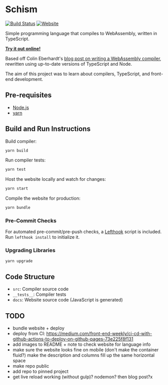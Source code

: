 # Schism

[![Build Status](https://img.shields.io/github/workflow/status/dominikrys/schism/Continuous%20Integration?style=flat-square)](https://github.com/dominikrys/schism/actions)
[![Website](https://img.shields.io/website?down_color=lightgrey&style=flat-square&down_message=offline&up_color=brightgreen&up_message=online&url=https%3A%2F%2Fdominikrys.com%2Fschism)](https://dominikrys.com/schism/)

Simple programming language that compiles to WebAssembly, written in TypeScript.

[**Try it out online!**](http://dominikrys.com/schism/)

Based off Colin Eberhardt's [blog post on writing a WebAssembly compiler](https://blog.scottlogic.com/2019/05/17/webassembly-compiler.html), rewritten using up-to-date versions of TypeScript and Node.

The aim of this project was to learn about compilers, TypeScript, and front-end development.

## Pre-requisites

- [Node.js](https://nodejs.org/en/)
- [yarn](https://classic.yarnpkg.com/en/docs/install/)

## Build and Run Instructions

Build compiler:

```bash
yarn build
```

Run compiler tests:

```bash
yarn test
```

Host the website locally and watch for changes:

```bash
yarn start
```

Compile the website for production:

```bash
yarn bundle
```

### Pre-Commit Checks

For automated pre-commit/pre-push checks, a [Lefthook](https://github.com/evilmartians/lefthook) script is included. Run `lefthook install` to initialize it.

### Upgrading Libraries

```bash
yarn upgrade
```

## Code Structure

- `src`: Compiler source code
- `__tests__`: Compiler tests
- `docs`: Website source code (JavaScript is generated)

## TODO

- bundle website + deploy
- deploy from CI: https://medium.com/front-end-weekly/ci-cd-with-github-actions-to-deploy-on-github-pages-73e225f8f131
- add images to README + note to check website for language info
- make sure the website looks fine on mobile (don't make the container fluid?) make the description and columns fill up the same horizontal space
- make repo public
- add repo to pinned project
- get live reload working (without gulp)? nodemon? then blog post?x
